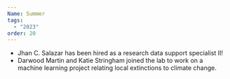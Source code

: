 ```yaml
---
Name: Summer
tags:
  - "2023"
order: 20
---
```

* Jhan C. Salazar has been hired as a research data support specialist II!
* Darwood Martin and Katie Stringham joined the lab to work on a machine learning project relating local extinctions to climate change.
